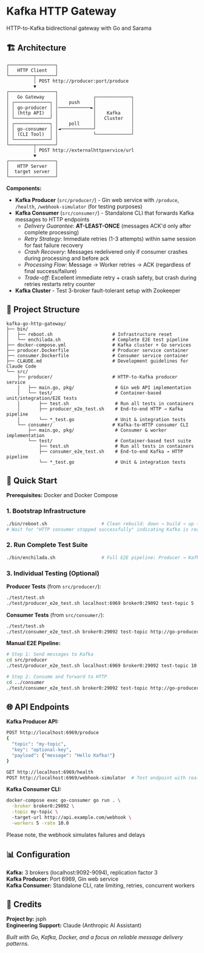 # Kafka HTTP Gateway

HTTP-to-Kafka bidirectional gateway with Go and Sarama

## 🏗️ Architecture

```
┌─────────────────┐
│   HTTP Client   │
└─────────┬───────┘
          │ POST http://producer:port/produce
          ▼
┌─────────────────┐             
│   Go Gateway    │             ┌─────────────┐
│ ┌─────────────┐ │    push     │             │
│ │ go-producer │ │────────────►│             │
│ │ (http API)  │ │             │    Kafka    │
│ └─────────────┘ │             │   Cluster   │
│ ┌─────────────┐ │    poll     │             │
│ │ go-consumer │ │◄────────────┘             │
│ │ (CLI Tool)  │ │             └─────────────┘
│ └─────────────┘ │
└─────────┬───────┘
          │ POST http://externalhttpservice/url
          ▼
┌─────────────────┐
│   HTTP Server   │
│  target server  │
└─────────────────┘
```

**Components:**
- **Kafka Producer** (`src/producer/`) - Gin web service with `/produce`, `/health`, `/webhook-simulator` (for testing purposes)
- **Kafka Consumer** (`src/consumer/`) - Standalone CLI that forwards Kafka messages to HTTP endpoints  
  - *Delivery Guarantee*: **AT-LEAST-ONCE** (messages ACK'd only after complete processing)
  - *Retry Strategy*: Immediate retries (1-3 attempts) within same session for fast failure recovery
  - *Crash Recovery*: Messages redelivered only if consumer crashes during processing and before ack
  - *Processing Flow*: Message → Worker retries → ACK (regardless of final success/failure)
  - *Trade-off*: Excellent immediate retry + crash safety, but crash during retries restarts retry counter
- **Kafka Cluster** - Test 3-broker fault-tolerant setup with Zookeeper

## 📁 Project Structure

```
kafka-go-http-gateway/
├── bin/
│   ├── reboot.sh                      # Infrastructure reset
│   └── enchilada.sh                   # Complete E2E test pipeline
├── docker-compose.yml                 # Kafka cluster + Go services
├── producer.Dockerfile                # Producer service container
├── consumer.Dockerfile                # Consumer service container
├── CLAUDE.md                          # Development guidelines for Claude Code
└── src/
    ├── producer/                      # HTTP-to-Kafka producer service
    │   ├── main.go, pkg/               # Gin web API implementation
    │   └── test/                       # Container-based unit/integration/E2E tests
    │       ├── test.sh                 # Run all tests in containers
    │       ├── producer_e2e_test.sh    # End-to-end HTTP → Kafka pipeline
    │       └── *_test.go               # Unit & integration tests
    └── consumer/                      # Kafka-to-HTTP consumer CLI
        ├── main.go, pkg/               # Consumer & worker implementation
        └── test/                       # Container-based test suite
            ├── test.sh                 # Run all tests in containers
            ├── consumer_e2e_test.sh    # End-to-end Kafka → HTTP pipeline
            └── *_test.go               # Unit & integration tests
```

## 🚀 Quick Start

**Prerequisites:** Docker and Docker Compose

### 1. Bootstrap Infrastructure
```bash
./bin/reboot.sh                    # Clean rebuild: down → build → up → logs
# Wait for "HTTP consumer stopped successfully" indicating Kafka is ready
```

### 2. Run Complete Test Suite  
```bash
./bin/enchilada.sh                 # Full E2E pipeline: Producer → Kafka → Consumer
```

### 3. Individual Testing (Optional)

**Producer Tests** (from `src/producer/`):
```bash
./test/test.sh                                                          # Unit & integration tests
./test/producer_e2e_test.sh localhost:6969 broker0:29092 test-topic 5   # E2E HTTP → Kafka
```

**Consumer Tests** (from `src/consumer/`):  
```bash
./test/test.sh                                                          # Unit & integration tests  
./test/consumer_e2e_test.sh broker0:29092 test-topic http://go-producer:6969/webhook-simulator 30 3 2.0
```

**Manual E2E Pipeline:**
```bash
# Step 1: Send messages to Kafka
cd src/producer
./test/producer_e2e_test.sh localhost:6969 broker0:29092 test-topic 10

# Step 2: Consume and forward to HTTP
cd ../consumer  
./test/consumer_e2e_test.sh broker0:29092 test-topic http://go-producer:6969/webhook-simulator 30 3 5.0
```

## 🌐 API Endpoints

**Kafka Producer API:**
```bash
POST http://localhost:6969/produce
{
  "topic": "my-topic", 
  "key": "optional-key",
  "payload": {"message": "Hello Kafka!"}
}

GET http://localhost:6969/health
POST http://localhost:6969/webhook-simulator  # Test endpoint with realistic errors
```

**Kafka Consumer CLI:**
```bash
docker-compose exec go-consumer go run . \
  -broker broker0:29092 \
  -topic my-topic \  
  -target-url http://api.example.com/webhook \
  -workers 5 -rate 10.0
```

Please note, the webhook simulates failures and delays

## 📊 Configuration

**Kafka:** 3 brokers (localhost:9092-9094), replication factor 3  
**Kafka Producer:** Port 6969, Gin web service  
**Kafka Consumer:** Standalone CLI, rate limiting, retries, concurrent workers

## 👥 Credits

**Project by:** jsph  
**Engineering Support:** Claude (Anthropic AI Assistant)

*Built with Go, Kafka, Docker, and a focus on reliable message delivery patterns.*